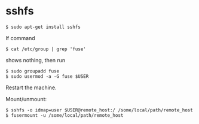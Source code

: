 # sshfs

```shell
$ sudo apt-get install sshfs
```
If command
```shell
$ cat /etc/group | grep 'fuse'
```
shows nothing, then run
```shell
$ sudo groupadd fuse
$ sudo usermod -a -G fuse $USER
```
Restart the machine.

Mount/unmount:
```shell
$ sshfs -o idmap=user $USER@remote_host:/ /some/local/path/remote_host
$ fusermount -u /some/local/path/remote_host
```
